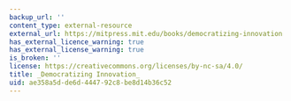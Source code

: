 ```yaml
---
backup_url: ''
content_type: external-resource
external_url: https://mitpress.mit.edu/books/democratizing-innovation
has_external_licence_warning: true
has_external_license_warning: true
is_broken: ''
license: https://creativecommons.org/licenses/by-nc-sa/4.0/
title: _Democratizing Innovation_
uid: ae358a5d-de6d-4447-92c8-be8d14b36c52
---
```

